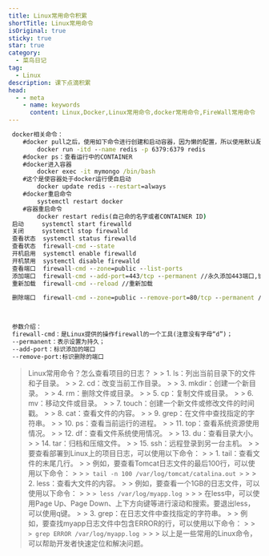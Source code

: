 ```yaml
---
title: Linux常用命令积累
shortTitle: Linux常用命令
isOriginal: true
sticky: true
star: true
category:
  - 菜鸟日记
tag:
  - Linux
description: 课下点滴积累
head:
  - - meta
    - name: keywords
      content: Linux,Docker,Linux常用命令,docker常用命令,FireWall常用命令
---
```

```cmd
 docker相关命令：
 	#docker pull之后，使用如下命令进行创建和启动容器，因为懒的配置，所以使用默认配置。
 		docker run -itd --name redis -p 6379:6379 redis
 	#docker ps：查看运行中的CONTAINER
 	#docker进入容器
 		docker exec -it mymongo /bin/bash
 	#这个是使容器处于docker运行便自启动
 		docker update redis --restart=always 
 	#docker重启命令
 		systemctl restart docker
 	#容器重启命令
 		docker restart redis(自己命的名字或者CONTAINER ID)
 启动     systemctl start firewalld
 关闭     systemctl stop firewalld
 查看状态  systemctl status firewalld
 查看状态  firewall-cmd --state
 开机启用  systemctl enable firewalld
 开机禁用  systemctl disable firewalld
 查看端口  firewall-cmd --zone=public --list-ports
 添加端口  firewall-cmd --add-port=443/tcp --permanent //永久添加443端口,协议为tcp 
 重新加载  firewall-cmd --reload //重新加载

 删除端口  firewall-cmd --zone=public --remove-port=80/tcp --permanent //删除tcp下的80端口

 

 参数介绍：
 firewall-cmd：是Linux提供的操作firewall的一个工具(注意没有字母“d”)；
 --permanent：表示设置为持久；
 --add-port：标识添加的端口
 --remove-port:标识删除的端口
```

> Linux常用命令？怎么查看项目的日志？
    >
    > 1. ls：列出当前目录下的文件和子目录。
    >
    > 2. cd：改变当前工作目录。
    >
    > 3. mkdir：创建一个新目录。
    >
    > 4. rm：删除文件或目录。
    >
    > 5. cp：复制文件或目录。
    >
    > 6. mv：移动文件或目录。
    >
    > 7. touch：创建一个新文件或修改文件的时间戳。
    >
    > 8. cat：查看文件的内容。
    >
    > 9. grep：在文件中查找指定的字符串。
    >
    > 10. ps：查看当前运行的进程。
    >
    > 11. top：查看系统资源使用情况。
    >
    > 12. df：查看文件系统使用情况。
    >
    > 13. du：查看目录大小。
    >
    > 14. tar：归档和压缩文件。
    >
    > 15. ssh：远程登录到另一台主机。
    >
    > 要查看部署到Linux上的项目日志，可以使用以下命令：
    >
    > 1. tail：查看文件的末尾几行。
    >
    > 例如，要查看Tomcat日志文件的最后100行，可以使用以下命令：
    >
    > ```
    > tail -n 100 /var/log/tomcat/catalina.out
    > ```
    >
    > 2. less：查看大文件的内容。
    >
    > 例如，要查看一个1GB的日志文件，可以使用以下命令：
    >
    > ```
    > less /var/log/myapp.log
    > ```
    >
    > 在less中，可以使用Page Up、Page Down、上下方向键等进行滚动和搜索。要退出less，可以使用q键。
    >
    > 3. grep：在日志文件中查找指定的字符串。
    >
    > 例如，要查找myapp日志文件中包含ERROR的行，可以使用以下命令：
    >
    > ```
    > grep ERROR /var/log/myapp.log
    > ```
    >
    > 以上是一些常用的Linux命令，可以帮助开发者快速定位和解决问题。